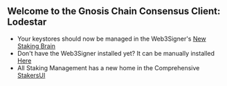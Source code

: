 ## Welcome to the Gnosis Chain Consensus Client: Lodestar

- Your keystores should now be managed in the Web3Signer's [New Staking Brain](http://brain.web3signer-gnosis.dappnode/)
- Don't have the Web3Signer installed yet? It can be manually installed [Here](http://my.dappnode/#/installer/web3signer-gnosis.dnp.dappnode.eth)
- All Staking Management has a new home in the Comprehensive [StakersUI](http://my.dappnode/#/stakers/gnosis)
